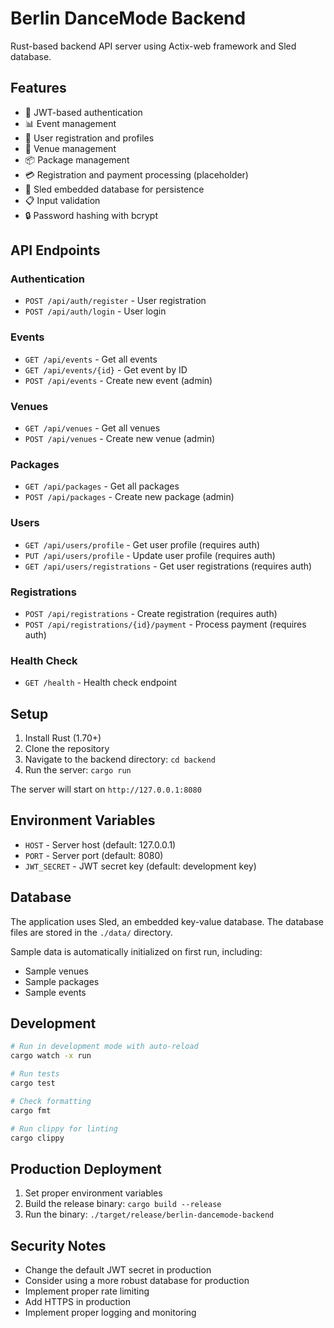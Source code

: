 # Berlin DanceMode Backend

Rust-based backend API server using Actix-web framework and Sled database.

## Features

- 🔐 JWT-based authentication
- 📊 Event management
- 👥 User registration and profiles
- 🏢 Venue management
- 📦 Package management
- 💳 Registration and payment processing (placeholder)
- 📝 Sled embedded database for persistence
- 📋 Input validation
- 🔒 Password hashing with bcrypt

## API Endpoints

### Authentication
- `POST /api/auth/register` - User registration
- `POST /api/auth/login` - User login

### Events
- `GET /api/events` - Get all events
- `GET /api/events/{id}` - Get event by ID
- `POST /api/events` - Create new event (admin)

### Venues
- `GET /api/venues` - Get all venues
- `POST /api/venues` - Create new venue (admin)

### Packages
- `GET /api/packages` - Get all packages
- `POST /api/packages` - Create new package (admin)

### Users
- `GET /api/users/profile` - Get user profile (requires auth)
- `PUT /api/users/profile` - Update user profile (requires auth)
- `GET /api/users/registrations` - Get user registrations (requires auth)

### Registrations
- `POST /api/registrations` - Create registration (requires auth)
- `POST /api/registrations/{id}/payment` - Process payment (requires auth)

### Health Check
- `GET /health` - Health check endpoint

## Setup

1. Install Rust (1.70+)
2. Clone the repository
3. Navigate to the backend directory: `cd backend`
4. Run the server: `cargo run`

The server will start on `http://127.0.0.1:8080`

## Environment Variables

- `HOST` - Server host (default: 127.0.0.1)
- `PORT` - Server port (default: 8080)
- `JWT_SECRET` - JWT secret key (default: development key)

## Database

The application uses Sled, an embedded key-value database. The database files are stored in the `./data/` directory.

Sample data is automatically initialized on first run, including:
- Sample venues
- Sample packages
- Sample events

## Development

```bash
# Run in development mode with auto-reload
cargo watch -x run

# Run tests
cargo test

# Check formatting
cargo fmt

# Run clippy for linting
cargo clippy
```

## Production Deployment

1. Set proper environment variables
2. Build the release binary: `cargo build --release`
3. Run the binary: `./target/release/berlin-dancemode-backend`

## Security Notes

- Change the default JWT secret in production
- Consider using a more robust database for production
- Implement proper rate limiting
- Add HTTPS in production
- Implement proper logging and monitoring